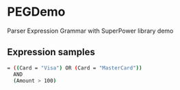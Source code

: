 # PEGDemo
Parser Expression Grammar with SuperPower library demo

## Expression samples

```sh
= ((Card = "Visa") OR (Card = "MasterCard"))
  AND
  (Amount > 100)
```

